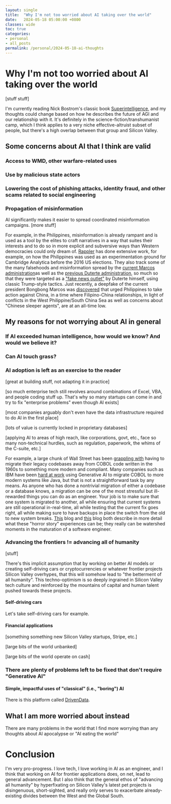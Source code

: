 ```yaml
---
layout: single
title:  "Why I'm not too worried about AI taking over the world"
date:   2024-05-18 05:00:00 +0800
classes: wide
toc: true
categories:
- personal
- all_posts
permalink: /personal/2024-05-18-ai-thoughts
---
```


# Why I'm not too worried about AI taking over the world
[stuff stuff]

I'm currently reading Nick Bostrom's classic book [Superintelligence](https://www.goodreads.com/en/book/show/20527133), and my thoughts could change based on how he describes the future of AGI and our relationship with it. It's definitely in the science-fiction/transhumanist camp, which I think applies to a very niche effective-altruist subset of people, but there's a high overlap between that group and Silicon Valley.

## Some concerns about AI that I think are valid
### Access to WMD, other warfare-related uses
### Use by malicious state actors
### Lowering the cost of phishing attacks, identity fraud, and other scams related to social engineering
### Propagation of misinformation
AI significantly makes it easier to spread coordinated misinformation campaigns. [more stuff]

For example, in the Philippines, misinformation is already rampant and is used as a tool by the elites to craft narratives in a way that suites their interests and to do so in more explicit and subversive ways than Western democracies could only dream of. [Rappler](https://www.rappler.com/technology/social-media/239606-cambridge-analytica-philippines-online-propaganda-christopher-wylie/) has done extensive work, for example, on how the Philippines was used as an experimentation ground for Cambridge Analytica before the 2016 US elections. They also track some of the many falsehoods and misinformation spread by the [current Marcos administration](https://www.rappler.com/newsbreak/in-depth/lies-persisted-marcos-jr-administration-first-year-president-2023/)as well as the [previous Duterte administration](https://www.rappler.com/newsbreak/iq/times-social-media-boosted-rodrigo-duterte-lies-false-statement/), so much so that they were targeted as a ["fake news outlet"](https://www.rappler.com/nation/193806-duterte-fake-news-outlet/) by Duterte himself, using classic Trump-style tactics. Just recently, a deepfake of the current president Bongbong Marcos was [discovered](https://time.com/6971239/philippines-marcos-deepfake-china-foreign-actor/) that urged Philippines to take action against China, in a time where Filipino-China relationships, in light of conflicts in the West Philippine/South China Sea as well as concerns about "Chinese sleeper agents", are at an all-time low.

## My reasons for not worrying about AI in general

### If AI exceeded human intelligence, how would we know? And would we believe it?

### Can AI touch grass?

### AI adoption is left as an exercise to the reader
[great at building stuff, not adapting it in practice]

[so much enterprise tech still revolves around combinations of Excel, VBA, and people coding stuff up. That's why so many startups can come in and try to fix "enterprise problems" even though AI exists]

[most companies arguably don't even have the data infrastructure required to do AI in the first place]

[lots of value is currently locked in proprietary databases]

[applying AI to areas of high reach, like corporations, govt, etc., face so many non-technical hurdles, such as regulation, paperwork, the whims of the C-suite, etc.]

For example, a large chunk of Wall Street has been [grappling with](https://finance.yahoo.com/news/wall-street-cobol-cowboys-spread-105830995.html) having to migrate their legacy codebases away from COBOL code written in the 1960s to something more modern and compliant. Many companies such as IBM have been [hard at work](https://www.ciodive.com/news/banks-leverage-generative-AI-cobol-coding-assistants/703988/) using Generative AI to migrate COBOL to more modern systems like Java, but that is not a straightforward task by any means. As anyone who has done a nontrivial migration of either a codebase or a database knows, a migration can be one of the most stressful but ill-rewarded things you can do as an engineer. Your job is to make sure that one system is migrated to another, all while ensuring that current systems are still operational in-real-time, all while testing that the current fix goes right, all while making sure to have backups in place the switch from the old to new system breaks. [This](https://www.alibabacloud.com/tech-news/a/database_migration/guh6vm4vpd-migration-war-stories-when-database-moves-go-wrong) blog and [this](https://www.consegna.cloud/news/cloud-migration-war-stories/) blog both describe in more detail what these "horror story" experiences can be; they really can be watershed moments in the maturation of a software engineer.

### Advancing the frontiers != advancing all of humanity
[stuff]

There's this implicit assumption that by working on better AI models or creating self-driving cars or cryptocurrencies or whatever frontier projects Silicon Valley overhypes, that this will somehow lead to "the betterment of all humanity". This techno-optimism is so deeply ingrained in Silicon Valley tech culture and reinforced by the mountains of capital and human talent pushed towards these projects.

#### Self-driving cars
Let's take self-driving cars for example.

#### Financial applications
[something something new Silicon Valley startups, Stripe, etc.]

[large bits of the world unbanked]

[large bits of the world operate on cash]

### There are plenty of problems left to be fixed that don't require "Generative AI"

#### Simple, impactful uses of "classical" (i.e., "boring") AI

There is this platform called [DrivenData](https://www.drivendata.org/).

## What I am more worried about instead
There are many problems in the world that I find more worrying than any thoughts about AI apocalypse or "AI eating the world"

# Conclusion
I'm very pro-progress. I love tech, I love working in AI as an engineer, and I think that working on AI for frontier applications does, on net, lead to general advancement. But I also think that the general ethos of "advancing all humanity" by hyperfixating on Silicon Valley's latest pet projects is disingenuous, short-sighted, and really only serves to exacerbate already-existing divides between the West and the Global South.
